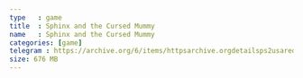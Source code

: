 ```yaml
---
type   : game
title  : Sphinx and the Cursed Mummy
name   : Sphinx and the Cursed Mummy
categories: [game]
telegram : https://archive.org/6/items/httpsarchive.orgdetailsps2usaredump3/Sphinx%20and%20the%20Cursed%20Mummy.7z
size: 676 MB
---
```



